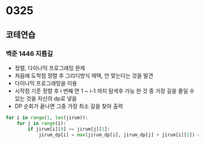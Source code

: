 # 0325

## 코테연습
### 백준 1446 지름길
- 정렬, 다이나믹 프로그래밍 문제
- 처음에 도착점 정렬 후 그리디방식 채택, 안 맞는다는 것을 발견
- 다이나믹 프로그래밍을 이용
- 시작점 기준 정렬 후 i 번째 면 1 ~ i-1 까지 탐색후 가능 한 것 중 가장 길을 줄일 수 있는 것을 자신의 dp로 넣음
- DP 순회가 끝나면 그중 가장 최소 길을 찾아 출력
```python
for i in range(1, len(jirum)):
    for j in range(i):
        if jirum[i][0] >= jirum[j][1]:
            jirum_dp[i] = max(jirum_dp[i], jirum_dp[j] + jirum[i][2]) # 지금 dp 와 원래 자기 값 + 새로 가능한 길 dp값 비교해서 갱신
```
